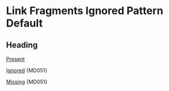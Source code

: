 # Link Fragments Ignored Pattern Default

## Heading

[Present](#heading)

[Ignored](#ignored) {MD051}

[Missing](#missing) {MD051}
